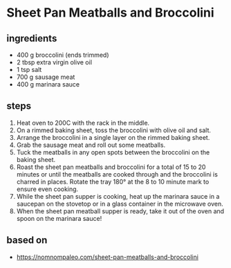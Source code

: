 # Sheet Pan Meatballs and Broccolini

## ingredients

- 400 g broccolini (ends trimmed)
- 2 tbsp extra virgin olive oil
- 1 tsp salt
- 700 g sausage meat
- 400 g marinara sauce

## steps

1. Heat oven to 200C with the rack in the middle.
2. On a rimmed baking sheet, toss the broccolini with olive oil and salt.
3. Arrange the broccolini in a single layer on the rimmed baking sheet.
4. Grab the sausage meat and roll out some meatballs.
5. Tuck the meatballs in any open spots between the broccolini on the baking sheet.
6. Roast the sheet pan meatballs and broccolini for a total of 15 to 20 minutes or until the meatballs are cooked through and the broccolini is charred in places. Rotate the tray 180° at the 8 to 10 minute mark to ensure even cooking.
7. While the sheet pan supper is cooking, heat up the marinara sauce in a saucepan on the stovetop or in a glass container in the microwave oven.
8. When the sheet pan meatball supper is ready, take it out of the oven and spoon on the marinara sauce!

## based on

- https://nomnompaleo.com/sheet-pan-meatballs-and-broccolini
